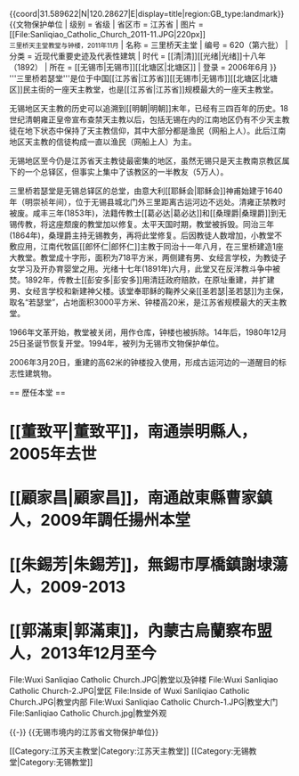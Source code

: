 {{coord|31.589622|N|120.28627|E|display=title|region:GB_type:landmark}}
{{文物保护单位
| 级别 = 省级
| 省区市 = 江苏省
| 图片 = [[File:Sanliqiao_Catholic_Church_2011-11.JPG|220px]]<br><small>三里桥天主堂教堂与钟楼，2011年11月</small>
| 名称 = 三里桥天主堂
| 编号 = 620（第六批）
| 分类 = 近现代重要史迹及代表性建筑
| 时代 = [[清|清]][[光绪|光绪]]十八年（1892）
| 所在 = [[无锡市|无锡市]][[北塘区|北塘区]]
| 登录 = 2006年6月
}}
'''三里桥若瑟堂'''是位于中国[[江苏省|江苏省]][[无锡市|无锡市]][[北塘区|北塘区]]民主街的一座天主教堂，也是[[江苏省|江苏省]]规模最大的一座天主教堂。

无锡地区天主教的历史可以追溯到[[明朝|明朝]]末年，已经有三四百年的历史。18世纪清朝雍正皇帝宣布查禁天主教以后，包括无锡在内的江南地区仍有不少天主教徒在地下状态中保持了天主教信仰，其中大部分都是渔民（网船上人）。此后江南地区天主教的信徒构成一直以渔民（网船上人）为主。

无锡地区至今仍是江苏省天主教徒最密集的地区，虽然无锡只是天主教南京教区属下的一个总铎区，但事实上集中了该教区的一半教友（5万人）。

三里桥若瑟堂是无锡总铎区的总堂，由意大利[[耶稣会|耶稣会]]神甫始建于1640年（明崇祯年间），位于无锡县城北门外三里距离古运河边不远处。清雍正禁教时被废。咸丰三年(1853年)，法籍传教士[[葛必达|葛必达]]和[[桑理爵|桑理爵]]到无锡传教，将这座颓废的教堂加以修复。太平天国时期，教堂被拆毁。同治三年(1864年)，桑理爵主持无锡教务，再将此堂修复。后因教徒人数增加，小教堂不敷应用，江南代牧區[[郎怀仁|郎怀仁]]主教于同治十一年八月，在三里桥建造1座大教堂。教堂成十字形，面积为718平方米，两侧建有男、女经言学校，为教徒子女学习及开办育婴堂之用。光绪十七年(1891年)六月，此堂又在反洋教斗争中被焚。1892年，传教士[[彭安多|彭安多]]用清廷政府赔款，在原址重建，并扩建男、女经言学校和新建神父楼。该堂奉耶稣的鞠养父亲[[圣若瑟|圣若瑟]]为主保，取名“若瑟堂”，占地面积3000平方米、钟楼高20米，是江苏省规模最大的天主教堂。

1966年文革开始，教堂被关闭，用作仓库，钟楼也被拆除。14年后，1980年12月25日圣诞节恢复开堂。1994年，被列为无锡市文物保护单位。

2006年3月20日，重建的高62米的钟楼投入使用，形成古运河边的一道醒目的标志性建筑物。

== 歷任本堂 ==
# [[董致平|董致平]]，南通崇明縣人，2005年去世
# [[顧家昌|顧家昌]]，南通啟東縣曹家鎮人，2009年調任揚州本堂
# [[朱錫芳|朱錫芳]]，無錫市厚橋鎮謝埭蕩人，2009-2013
# [[郭滿東|郭滿東]]，內蒙古烏蘭察布盟人，2013年12月至今

<gallery>
File:Wuxi Sanliqiao Catholic Church.JPG|教堂以及钟楼
File:Wuxi Sanliqiao Catholic Church-2.JPG|堂区
File:Inside of Wuxi Sanliqiao Catholic Church.JPG|教堂内部
File:Wuxi Sanliqiao Catholic Church-1.JPG|教堂大门
File:Sanliqiao Catholic Church.jpg|教堂外观
</gallery>

{{-}}
{{无锡市境内的江苏省文物保护单位}}

[[Category:江苏天主教堂|Category:江苏天主教堂]]
[[Category:无锡教堂|Category:无锡教堂]]
